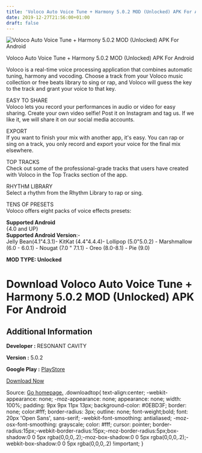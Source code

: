```yaml
---
title: 'Voloco Auto Voice Tune + Harmony 5.0.2 MOD (Unlocked) APK For Android'
date: 2019-12-27T21:56:00+01:00
draft: false
---
```


![Voloco Auto Voice Tune + Harmony 5.0.2 MOD (Unlocked) APK For Android](https://i1.wp.com/apkhome.net/wp-content/uploads/2019/11/Voloco-Auto-Voice-Tune-Harmony.jpg "Voloco Auto Voice Tune + Harmony 5.0.2 MOD (Unlocked) APK For Android")

  

Voloco Auto Voice Tune + Harmony 5.0.2 MOD (Unlocked) APK For Android

Voloco is a real-time voice processing application that combines automatic tuning, harmony and vocoding. Choose a track from your Voloco music collection or free beats library to sing or rap, and Voloco will guess the key to the track and grant your voice to that key.

EASY TO SHARE  
Voloco lets you record your performances in audio or video for easy sharing. Create your own video selfie! Post it on Instagram and tag us. If we like it, we will share it on our social media accounts.

EXPORT  
If you want to finish your mix with another app, it's easy. You can rap or sing on a track, you only record and export your voice for the final mix elsewhere.

TOP TRACKS  
Check out some of the professional-grade tracks that users have created with Voloco in the Top Tracks section of the app.

RHYTHM LIBRARY  
Select a rhythm from the Rhythm Library to rap or sing.

TENS OF PRESETS  
Voloco offers eight packs of voice effects presets:

**Supported Android**  
{4.0 and UP}  
**Supported Android Version**:-  
Jelly Bean(4.1"4.3.1)- KitKat (4.4"4.4.4)- Lollipop (5.0"5.0.2) - Marshmallow (6.0 - 6.0.1) - Nougat (7.0 " 7.1.1) - Oreo (8.0-8.1) - Pie (9.0)

**MOD TYPE: Unlocked**

Download Voloco Auto Voice Tune + Harmony 5.0.2 MOD (Unlocked) APK For Android
==============================================================================

Additional Information
----------------------

**Developer :** RESONANT CAVITY

**Version :** 5.0.2

**Google Play :** [PlayStore](https://play.google.com/store/apps/details?id=com.jazarimusic.voloco)

  

[Download Now](https://store4app.co/post/voloco-auto-voice-tune-harmony-5-0-2-mod-unlocked-apk-for-android_1574144889)

  
Source: [Go homepage.](https://store4app.co/post/voloco-auto-voice-tune-harmony-5-0-2-mod-unlocked-apk-for-android_1574144889) .downloadtop{ text-align:center; -webkit-appearance: none; -moz-appearance: none; appearance: none; width: 100%; padding: 9px 9px 11px 13px; background-color: #0EBD3F; border: none; color:#fff; border-radius: 3px; outline: none; font-weight;bold; font: 20px 'Open Sans', sans-serif; -webkit-font-smoothing: antialiased; -moz-osx-font-smoothing: grayscale; color: #fff; cursor: pointer; border-radius:15px;-webkit-border-radius:15px;-moz-border-radius:5px;box-shadow:0 0 5px rgba(0,0,0,.2);-moz-box-shadow:0 0 5px rgba(0,0,0,.2);-webkit-box-shadow:0 0 5px rgba(0,0,0,.2) !important; }